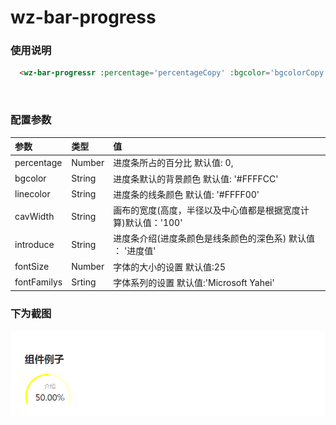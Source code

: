 # wz-bar-progress

### 使用说明

```html
  <wz-bar-progressr :percentage='percentageCopy' :bgcolor='bgcolorCopy' :linecolor='linecolorCopy'  :introduce='introducecopy'></wz-bar-progressr>
```

<br />

### 配置参数

| 参数        |类型      | 值                                                             |
| :---------- | :------- | :------------------------------------------------------------  |
| percentage  | Number   | 进度条所占的百分比     默认值: 0,                                |
| bgcolor     | String   | 进度条默认的背景颜色   默认值: '#FFFFCC'                          |
| linecolor   | String   | 进度条的线条颜色       默认值: '#FFFF00'                         |
|  cavWidth   | String   | 画布的宽度(高度，半径以及中心值都是根据宽度计算)默认值：'100'        |
| introduce   | String   | 进度条介绍(进度条颜色是线条颜色的深色系) 默认值 ： '进度值'         |
| fontSize    | Number   | 字体的大小的设置   默认值:25                                      |
| fontFamilys | Srting   | 字体系列的设置   默认值:'Microsoft Yahei'                         |

### 下为截图

![img-alt](https://github.com/wolf-cao/my-images/blob/master/barprocess.PNG?raw=true)